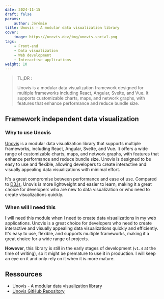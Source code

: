 ```yaml
---
date: 2024-11-15
draft: false
params:
    author: Jérémie
title: Unovis - A modular data visualization library
cover:
    image: https://unovis.dev/img/unovis-social.png
tags:
    - Front-end
    - Data visualization
    - Web development
    - Interactive applications
weight: 10
---
```


> TL;DR :
>
> Unovis is a modular data visualization framework designed for multiple frameworks including React, Angular, Svelte, and Vue. It supports customizable charts, maps, and network graphs, with features that enhance performance and reduce bundle size.

## Framework independent data visualization

### Why to use Unovis

[Unovis](https://unovis.dev/) is a modular data visualization library that supports multiple frameworks, including React, Angular, Svelte, and Vue. It offers a wide range of customizable charts, maps, and network graphs, with features that enhance performance and reduce bundle size. Unovis is designed to be easy to use and flexible, allowing developers to create interactive and visually appealing data visualizations with minimal effort.

It's a great compromise between performance and ease of use. Compared to [D3.js](https://d3js.org/), Unovis is more lightweight and easier to learn, making it a great choice for developers who are new to data visualization or who need to create visualizations quickly.

### When will I need this

I will need this module when I need to create data visualizations in my web applications. Unovis is a great choice for developers who need to create interactive and visually appealing data visualizations quickly and efficiently. It's easy to use, flexible, and supports multiple frameworks, making it a great choice for a wide range of projects.

**However**, this library is still in the early stages of development (`v1.4` at the time of writing), so it might be premature to use it in production. I will keep an eye on it and only rely on it when it is more mature.

## Ressources

-   [Unovis - A modular data visualization library](https://unovis.dev/)
-   [Unovis GitHub Repository](https://github.com/f5/unovis)
